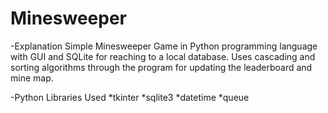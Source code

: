 # Minesweeper
-Explanation
Simple Minesweeper Game in Python programming language with GUI and SQLite for reaching to a local database. Uses cascading and sorting algorithms through the program for updating the leaderboard and mine map. 

-Python Libraries Used
*tkinter
*sqlite3
*datetime
*queue



